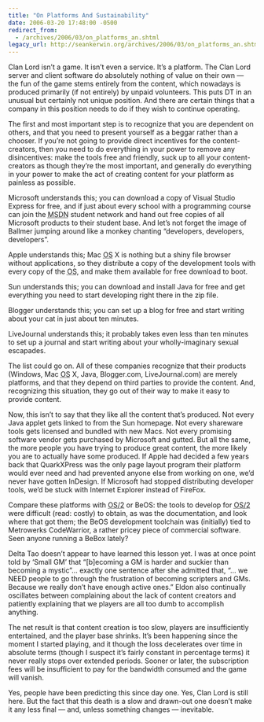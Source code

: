 ```yaml
---
title: "On Platforms And Sustainability"
date: 2006-03-20 17:48:00 -0500
redirect_from:
  - /archives/2006/03/on_platforms_an.shtml
legacy_url: http://seankerwin.org/archives/2006/03/on_platforms_an.shtml
---
```

<p>Clan Lord isn’t a game.  It isn’t even a service.  It’s a platform.  The Clan Lord server and client software do absolutely nothing of value on their own — the fun of the game stems entirely from the content, which nowadays is produced primarily (if not entirely) by unpaid volunteers.  This puts DT in an unusual but certainly not unique position.  And there are certain things that a company in this position needs to do if they wish to continue operating.</p>

<p>The first and most important step is to recognize that you are dependent on others, and that you need to present yourself as a beggar rather than a chooser.  If you’re not going to provide direct incentives for the content-creators, then you need to do everything in your power to remove any disincentives: make the tools free and friendly, suck up to all your content-creators as though they’re the most important, and generally do everything in your power to make the act of creating content for your platform as painless as possible.</p>

<p>Microsoft understands this; you can download a copy of Visual Studio Express for free, and if just about every school with a programming course can join the <acronym title="Microsoft Developer Network">MSDN</acronym> student network and hand out free copies of all Microsoft products to their student base.  And let’s not forget the image of Ballmer jumping around like a monkey chanting “developers, developers, developers”.</p>

<p>Apple understands this; Mac <acronym title="Operating System">OS</acronym> X is nothing but a shiny file browser without applications, so they distribute a copy of the development tools with every copy of the <acronym title="Operating System">OS</acronym>, and make them available for free download to boot.</p>

<p>Sun understands this; you can download and install Java for free and get everything you need to start developing right there in the zip file.</p>

<p>Blogger understands this; you can set up a blog for free and start writing about your cat in just about ten minutes.</p>

<p>LiveJournal understands this; it probably takes even less than ten minutes to set up a journal and start writing about your wholly-imaginary sexual escapades.</p>

<p>The list could go on.  All of these companies recognize that their products (Windows, Mac <acronym title="Operating System">OS</acronym> X, Java, Blogger.com, LiveJournal.com) are merely platforms, and that they depend on third parties to provide the content.  And, recognizing this situation, they go out of their way to make it easy to provide content.</p>

<p>Now, this isn’t to say that they like all the content that’s produced.  Not every Java applet gets linked to from the Sun homepage.  Not every shareware tools gets licensed and bundled with new Macs.  Not every promising software vendor gets purchased by Microsoft and gutted.  But all the same, the more people you have trying to produce great content, the more likely you are to actually have some produced.  If Apple had decided a few years back that QuarkXPress was the only page layout program their platform would ever need and had prevented anyone else from working on one, we’d never have gotten InDesign.  If Microsoft had stopped distributing developer tools, we’d be stuck with Internet Explorer instead of FireFox.</p>

<p>Compare these platforms with <acronym title=" Operating System/2">OS/2</acronym> or BeOS:  the tools to develop for <acronym title=" Operating System/2">OS/2</acronym> were difficult (read: costly) to obtain, as was the documentation, and look where that got them; the BeOS development toolchain was (initially) tied to Metrowerks CodeWarrior, a rather pricey piece of commercial software.  Seen anyone running a BeBox lately?</p>

<p>Delta Tao doesn’t appear to have learned this lesson yet.  I was at once point told by ‘Small GM’ that “[b]ecoming a GM is harder and suckier than becoming a mystic”… exactly one sentence after she admitted that, “… we NEED people to go through the frustration of becoming scripters and GMs. Because we really don’t have enough active ones.”  Eldon also continually oscillates between complaining about the lack of content creators and patiently explaining that we players are all too dumb to accomplish anything.</p>

<p>The net result is that content creation is too slow, players are insufficiently entertained, and the player base shrinks.  It’s been happening since the moment I started playing, and it though the loss decelerates over time in absolute terms (though I suspect it’s fairly constant in percentage terms) it never really stops over extended periods.  Sooner or later, the subscription fees will be insufficient to pay for the bandwidth consumed and the game will vanish.</p>

<p>Yes, people have been predicting this since day one.  Yes, Clan Lord is still here.  But the fact that this death is a slow and drawn-out one doesn’t make it any less final — and, unless something changes — inevitable.</p>
